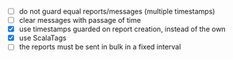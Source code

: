 - [ ] do not guard equal reports/messages (multiple timestamps)
- [ ] clear messages with passage of time
- [x] use timestamps guarded on report creation, instead of the own
- [x] use ScalaTags
- [ ] the reports must be sent in bulk in a fixed interval